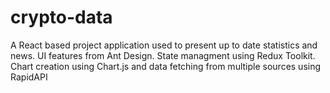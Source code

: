 # crypto-data
A React based project application used to present up to date statistics and news. UI features from Ant Design. State managment using Redux Toolkit. Chart creation using Chart.js and data fetching from multiple sources using RapidAPI

